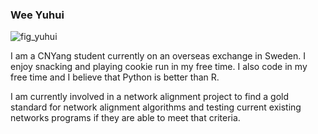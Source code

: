 ### Wee Yuhui

![fig_yuhui](https://github.com/gohwils/biodatascience/tree/master/images/____)


I am a CNYang student currently on an overseas exchange in Sweden. I enjoy snacking and playing cookie run in my free time. I also code in my free time and I believe that Python is better than R.  

I am currently involved in a network alignment project to find a gold standard for network alignment algorithms and testing current existing networks programs if they are able to meet that criteria. 

